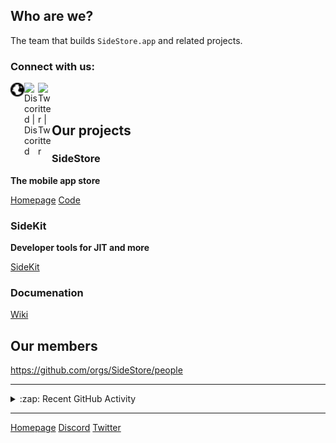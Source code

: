 <!-- 
Docs: How to use GitHub README and actions to auto-generate embedded content.
https://github.com/anuraghazra/github-readme-stats
https://www.youtube.com/watch?v=n6d4KHSKqGk
https://github.com/rahuldkjain/github-profile-readme-generator
 -->

## Who are we?

The team that builds `SideStore.app` and related projects.

### Connect with us:

<!--
[![Website](https://img.shields.io/website?label=sidestore.io&style=for-the-badge&url=https://sidestore.io)](https://sidestore.io)
[![Twitter Follow](https://img.shields.io/twitter/follow/sidestore_io?color=1DA1F2&logo=twitter&style=for-the-badge)](https://twitter.com/intent/follow?original_referer=https%3A%2F%2Fgithub.com%2Fsidestore&screen_name=sidestore)
[![GitHub Followers](https://img.shields.io/github/followers/sidestore?style=for-the-badge)]()
[![GitHub Sponsors](https://img.shields.io/github/sponsors/sidestore?style=for-the-badge
)]() 
-->

[<img align="left" alt="sidestore.io" width="22px" src="https://raw.githubusercontent.com/iconic/open-iconic/master/svg/globe.svg" />][website]
[<img align="left" alt="Discord | Discord" width="22px" src="https://cdn.jsdelivr.net/npm/simple-icons@v3/icons/discord.svg" />][discord]
[<img align="left" alt="Twitter | Twitter" width="22px" src="https://cdn.jsdelivr.net/npm/simple-icons@v3/icons/twitter.svg" />][twitter]

<br />
<br />

## Our projects

### SideStore

__The mobile app store__

[Homepage][website]
[Code][git.sidestore]

### SideKit

__Developer tools for JIT and more__

[SideKit][git.sidekit]

### Documenation

[Wiki][wiki]

## Our members

https://github.com/orgs/SideStore/people

---

<details>
  <summary>:zap: Recent GitHub Activity</summary>

<!--START_SECTION:activity-->
1. ❗️ Closed issue [#280](https://github.com/SideStore/SideStore/issues/280) in [SideStore/SideStore](https://github.com/SideStore/SideStore)
2. 🗣 Commented on [#280](https://github.com/SideStore/SideStore/issues/280) in [SideStore/SideStore](https://github.com/SideStore/SideStore)
3. ❗️ Opened issue [#280](https://github.com/SideStore/SideStore/issues/280) in [SideStore/SideStore](https://github.com/SideStore/SideStore)
4. 🗣 Commented on [#217](https://github.com/SideStore/SideStore/issues/217) in [SideStore/SideStore](https://github.com/SideStore/SideStore)
5. 🗣 Commented on [#217](https://github.com/SideStore/SideStore/issues/217) in [SideStore/SideStore](https://github.com/SideStore/SideStore)
6. 🎉 Merged PR [#1](https://github.com/SideStore/SideKit/pull/1) in [SideStore/SideKit](https://github.com/SideStore/SideKit)
7. 💪 Opened PR [#278](https://github.com/SideStore/SideStore/pull/278) in [SideStore/SideStore](https://github.com/SideStore/SideStore)
8. 🗣 Commented on [#277](https://github.com/SideStore/SideStore/issues/277) in [SideStore/SideStore](https://github.com/SideStore/SideStore)
9. 💪 Opened PR [#1](https://github.com/SideStore/SideKit/pull/1) in [SideStore/SideKit](https://github.com/SideStore/SideKit)
10. ❗️ Closed issue [#277](https://github.com/SideStore/SideStore/issues/277) in [SideStore/SideStore](https://github.com/SideStore/SideStore)
11. 🗣 Commented on [#277](https://github.com/SideStore/SideStore/issues/277) in [SideStore/SideStore](https://github.com/SideStore/SideStore)
12. 🗣 Commented on [#277](https://github.com/SideStore/SideStore/issues/277) in [SideStore/SideStore](https://github.com/SideStore/SideStore)
13. ❗️ Opened issue [#277](https://github.com/SideStore/SideStore/issues/277) in [SideStore/SideStore](https://github.com/SideStore/SideStore)
14. ❗️ Closed issue [#267](https://github.com/SideStore/SideStore/issues/267) in [SideStore/SideStore](https://github.com/SideStore/SideStore)
15. 🗣 Commented on [#267](https://github.com/SideStore/SideStore/issues/267) in [SideStore/SideStore](https://github.com/SideStore/SideStore)
16. 🎉 Merged PR [#272](https://github.com/SideStore/SideStore/pull/272) in [SideStore/SideStore](https://github.com/SideStore/SideStore)
17. 🗣 Commented on [#267](https://github.com/SideStore/SideStore/issues/267) in [SideStore/SideStore](https://github.com/SideStore/SideStore)
18. 🗣 Commented on [#267](https://github.com/SideStore/SideStore/issues/267) in [SideStore/SideStore](https://github.com/SideStore/SideStore)
19. 🗣 Commented on [#267](https://github.com/SideStore/SideStore/issues/267) in [SideStore/SideStore](https://github.com/SideStore/SideStore)
20. 🗣 Commented on [#267](https://github.com/SideStore/SideStore/issues/267) in [SideStore/SideStore](https://github.com/SideStore/SideStore)
<!--END_SECTION:activity-->

</details>

---

[Homepage][patreon] [Discord][discord] [Twitter][twitter]

<!--
- [Patreon][patreon]
- [OpenCollective][opencollective]
- [YouTube][youtube]
-->

[website]: https://sidestore.io
[wiki]: https://wiki.sidestore.io
[twitter]: https://twitter.com/sidestore_io
[discord]: https://discord.gg/CacsuuzsBq
[youtube]: https://youtube.com/TODO
[patreon]: https://www.patreon.com/SideStore
[opencollective]: https://opencollective.com/TODO
[git.sidestore]: https://github.com/SideStore/SideStore/
[git.sidekit]: https://github.com/SideStore/SideKit

